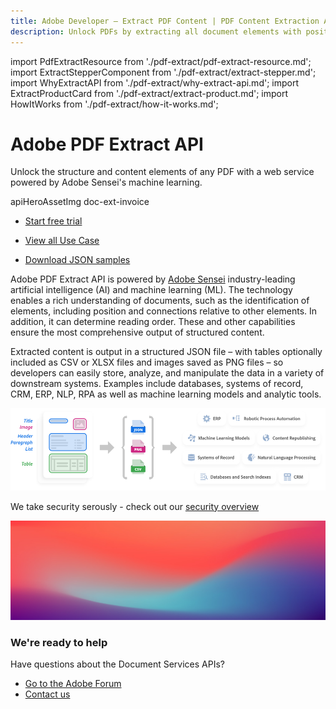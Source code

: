 ```yaml
---
title: Adobe Developer — Extract PDF Content | PDF Content Extraction API | Adobe Document Services
description: Unlock PDFs by extracting all document elements with positioning and reading order into JSON format for a variety of downstream solutions such as RPA and NLP. Learn more today.
---
```


import PdfExtractResource from './pdf-extract/pdf-extract-resource.md';
import ExtractStepperComponent from './pdf-extract/extract-stepper.md';
import WhyExtractAPI from './pdf-extract/why-extract-api.md';
import ExtractProductCard from './pdf-extract/extract-product.md';
import HowItWorks from './pdf-extract/how-it-works.md';

<Hero slots="heading, text, assetsImg, buttons" customLayout variant="fullwidth" className="herobgImage"/>

# Adobe PDF Extract API

Unlock the structure and content elements of any PDF with a web service powered by Adobe Sensei's machine learning.

apiHeroAssetImg doc-ext-invoice

- [Start free trial](https://dc.stage.acrobat.com/dc-integration-creation-app-cdn/index.html?api=pdf-extract-api)


<WrapperComponent slots="content" repeat="1" theme="light" className="padding-zero" enableMaxHeight/>

<WhyExtractAPI/>



<WrapperComponent slots="content" repeat="1" theme="lightest"/>


<PdfExtractResource/>

<TextBlock slots="buttons" isCentered theme="lightest"  className='padding-5'/>

- [View all Use Case](/src/pages/use-cases)

<WrapperComponent slots="content" repeat="1" theme="light"/>

<HowItWorks/>

<CustomIframeBlock source="https://video.tv.adobe.com/v/333506" theme="light"/>


<TextBlock slots="buttons"  theme="light" isCentered  className="padding-5"/>

* [Download JSON samples](https://adobe.com/go/dcExtract_sample)


<TextBlock slots="text1, text2  " theme="light"  className="media-horizantal-align  how-it-work-text mediaSize link"/>

Adobe PDF Extract API is powered by [Adobe Sensei](https://www.adobe.com/sensei.html) industry-leading artificial intelligence (AI) and machine learning (ML). The technology enables a rich understanding of documents, such as the identification of elements, including position and connections relative to other elements. In addition, it can determine reading order. These and other capabilities ensure the most comprehensive output of structured content.

Extracted content is output in a structured JSON file – with tables optionally included as CSV or XLSX files and images saved as PNG files – so developers can easily store, analyze, and manipulate the data in a variety of downstream systems. Examples include databases, systems of record, CRM, ERP, NLP, RPA as well as machine learning models and analytic tools.

<TextBlock slots="image" theme="light"  imgWidth="100%" className="media-horizantal-zero-padding  how-it-work-image mediaSize "/>

![how-it-works-desktop](../images/how-it-works-desktop.png)

<TextBlock slots="text" theme="light" isCentered className="media-bottom-padding link"/>

We take security serously - check out our [security overview](https://www.adobe.com/content/dam/cc/en/security/pdfs/AdobeDocumentServices_SecurityOverview.pdf)

<WrapperComponent slots="content" repeat="1" theme="lightest "/>

<ExtractStepperComponent />


<WrapperComponent slots="content" repeat="1" theme="light"/>

<ExtractProductCard/>


<SummaryBlock slots="image, heading, text, buttons" theme="lightest" background="white" />

![](../images/bg-hero.jpeg)

### We're ready to help

Have questions about the Document Services APIs?

- [Go to the Adobe Forum](https://www.adobe.com/go/pdftoolsapi_forum)
- [Contact us](../pricing/contact-us.md)

